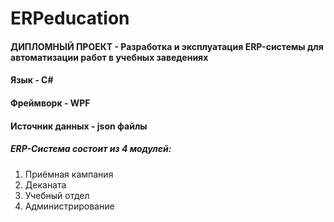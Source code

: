 # ERPeducation

#### ДИПЛОМНЫЙ ПРОЕКТ - Разработка и эксплуатация ERP-системы для автоматизации работ в учебных заведениях

#### Язык - C#
#### Фреймворк - WPF
#### Источник данных - json файлы

##### ERP-Система состоит из 4 модулей:
1. Приёмная кампания
2. Деканата
3. Учебный отдел
4. Администрирование
